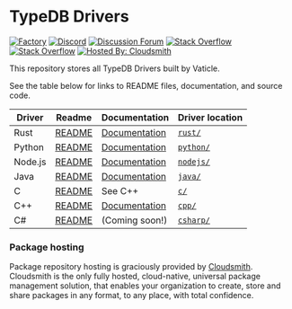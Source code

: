 # TypeDB Drivers

[![Factory](https://factory.vaticle.com/api/status/vaticle/typedb-driver/badge.svg)](https://factory.vaticle.com/vaticle/typedb-driver)
[![Discord](https://img.shields.io/discord/665254494820368395?color=7389D8&label=chat&logo=discord&logoColor=ffffff)](https://typedb.com/discord)
[![Discussion Forum](https://img.shields.io/discourse/https/forum.typedb.com/topics.svg)](https://forum.typedb.com)
[![Stack Overflow](https://img.shields.io/badge/stackoverflow-typedb-796de3.svg)](https://stackoverflow.com/questions/tagged/typedb)
[![Stack Overflow](https://img.shields.io/badge/stackoverflow-typeql-3dce8c.svg)](https://stackoverflow.com/questions/tagged/typeql)
[![Hosted By: Cloudsmith](https://img.shields.io/badge/OSS%20hosting%20by-cloudsmith-blue?logo=cloudsmith&style=flat)](https://cloudsmith.com)

This repository stores all TypeDB Drivers built by Vaticle.

See the table below for links to README files, documentation, and source code.

| Driver  | Readme                                                                               | Documentation                                                    | Driver location                                                               |
|---------|--------------------------------------------------------------------------------------|------------------------------------------------------------------|-------------------------------------------------------------------------------|
| Rust    | [README](https://github.com/vaticle/typedb-driver/tree/development/rust/README.md)   | [Documentation](https://typedb.com/docs/drivers/rust/overview)   | [`rust/`](https://github.com/vaticle/typedb-driver/tree/development/rust)     |
| Python  | [README](https://github.com/vaticle/typedb-driver/tree/development/python/README.md) | [Documentation](https://typedb.com/docs/drivers/python/overview) | [`python/`](https://github.com/vaticle/typedb-driver/tree/development/python) |
| Node.js | [README](https://github.com/vaticle/typedb-driver/tree/development/nodejs/README.md) | [Documentation](https://typedb.com/docs/drivers/nodejs/overview) | [`nodejs/`](https://github.com/vaticle/typedb-driver/tree/development/nodejs) |
| Java    | [README](https://github.com/vaticle/typedb-driver/tree/development/java/README.md)   | [Documentation](https://typedb.com/docs/drivers/java/overview)   | [`java/`](https://github.com/vaticle/typedb-driver/tree/development/java)     |
| C       | [README](https://github.com/vaticle/typedb-driver/tree/development/c/README.md)      | See C++                                                          | [`c/`](https://github.com/vaticle/typedb-driver/tree/development/c)           |
| C++     | [README](https://github.com/vaticle/typedb-driver/tree/development/cpp/README.md)    | [Documentation](https://typedb.com/docs/drivers/cpp/overview)    | [`cpp/`](https://github.com/vaticle/typedb-driver/tree/development/cpp)       |
| C#      | [README](https://github.com/vaticle/typedb-driver/tree/development/csharp/README.md) | (Coming soon!)                                                   | [`csharp/`](https://github.com/vaticle/typedb-driver/tree/development/csharp) |

### Package hosting

Package repository hosting is graciously provided by  [Cloudsmith](https://cloudsmith.com).
Cloudsmith is the only fully hosted, cloud-native, universal package management solution, that
enables your organization to create, store and share packages in any format, to any place, with total
confidence.
